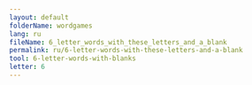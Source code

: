 ```yaml
---
layout: default
folderName: wordgames
lang: ru
fileName: 6_letter_words_with_these_letters_and_a_blank
permalink: ru/6-letter-words-with-these-letters-and-a-blank
tool: 6-letter-words-with-blanks
letter: 6
---
```

